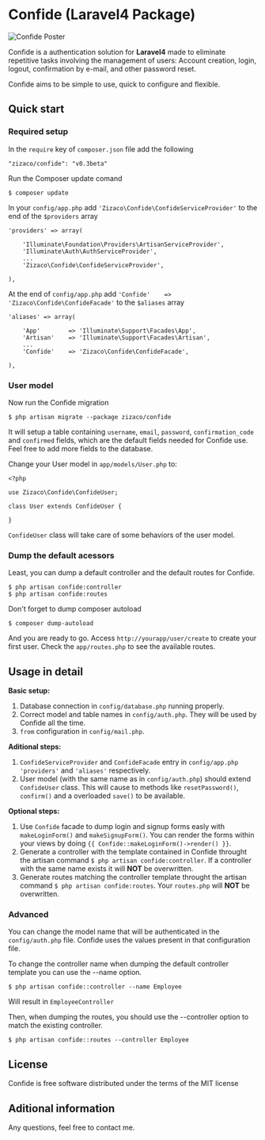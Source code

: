 # Confide (Laravel4 Package)

![Confide Poster](https://dl.dropbox.com/u/12506137/libs_bundles/confide.png)

Confide is a authentication solution for **Laravel4** made to eliminate repetitive tasks involving the management of users: Account creation, login, logout, confirmation by e-mail, and other password reset.

Confide aims to be simple to use, quick to configure and flexible.

## Quick start

### Required setup

In the `require` key of `composer.json` file add the following

    "zizaco/confide": "v0.3beta"

Run the Composer update comand

    $ composer update

In your `config/app.php` add `'Zizaco\Confide\ConfideServiceProvider'` to the end of the `$providers` array

    'providers' => array(

        'Illuminate\Foundation\Providers\ArtisanServiceProvider',
        'Illuminate\Auth\AuthServiceProvider',
        ...
        'Zizaco\Confide\ConfideServiceProvider',

    ),

At the end of `config/app.php` add `'Confide'    => 'Zizaco\Confide\ConfideFacade'` to the `$aliases` array

    'aliases' => array(

        'App'        => 'Illuminate\Support\Facades\App',
        'Artisan'    => 'Illuminate\Support\Facades\Artisan',
        ...
        'Confide'    => 'Zizaco\Confide\ConfideFacade',

    ),

### User model

Now run the Confide migration

    $ php artisan migrate --package zizaco/confide

It will setup a table containing `username`, `email`, `password`, `confirmation_code` and `confirmed` fields, which are the default fields needed for Confide use. Feel free to add more fields to the database.

Change your User model in `app/models/User.php` to:

    <?php

    use Zizaco\Confide\ConfideUser;

    class User extends ConfideUser {

    }

`ConfideUser` class will take care of some behaviors of the user model.

### Dump the default acessors

Least, you can dump a default controller and the default routes for Confide.

    $ php artisan confide:controller
    $ php artisan confide:routes

Don't forget to dump composer autoload

    $ composer dump-autoload

And you are ready to go. Access `http://yourapp/user/create` to create your first user. Check the `app/routes.php` to see the available routes.

## Usage in detail

**Basic setup:**

1. Database connection in `config/database.php` running properly.
2. Correct model and table names in `config/auth.php`. They will be used by Confide all the time.
3. `from` configuration in `config/mail.php`.

**Aditional steps:**

1. `ConfideServiceProvider` and `ConfideFacade` entry in `config/app.php` `'providers'` and `'aliases'` respectively.
2. User model (with the same name as in `config/auth.php`) should extend `ConfideUser` class. This will cause to methods like `resetPassword()`, `confirm()` and a overloaded `save()` to be available.

**Optional steps:**

1. Use `Confide` facade to dump login and signup forms easly with `makeLoginForm()` and `makeSignupForm()`. You can render the forms within your views by doing `{{ Confide::makeLoginForm()->render() }}`.
2. Generate a controller with the template contained in Confide throught the artisan command `$ php artisan confide:controller`. If a controller with the same name exists it will **NOT** be overwritten.
3. Generate routes matching the controller template throught the artisan command `$ php artisan confide:routes`. Your `routes.php` will **NOT** be overwritten.

### Advanced

You can change the model name that will be authenticated in the `config/auth.php` file.
Confide uses the values present in that configuration file.

To change the controller name when dumping the default controller template you can use the --name option.

    $ php artisan confide::controller --name Employee

Will result in `EmployeeController`

Then, when dumping the routes, you should use the --controller option to match the existing controller.

    $ php artisan confide::routes --controller Employee


## License

Confide is free software distributed under the terms of the MIT license

## Aditional information

Any questions, feel free to contact me.
